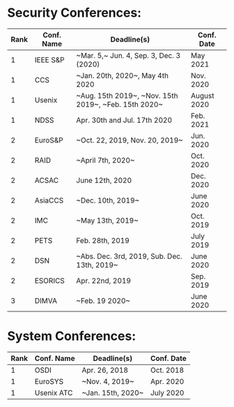 # Security Conferences:


| Rank | Conf. Name | Deadline(s) | Conf. Date |
| --- | --- | --- | --- |
| 1 | IEEE S&P | ~Mar. 5,~ Jun. 4, Sep. 3, Dec. 3 (2020) | May 2021 |
| 1 | CCS | ~Jan. 20th, 2020~, May 4th 2020 | Nov. 2020 |
| 1 | Usenix | ~Aug. 15th 2019~, ~Nov. 15th 2019~, ~Feb. 15th 2020~ | August 2020 |
| 1 | NDSS | Apr. 30th and Jul. 17th 2020 | Feb. 2021 |
| 2 | EuroS&P | ~Oct. 22, 2019, Nov. 20, 2019~ | Jun. 2020 |
| 2 | RAID | ~April 7th, 2020~ | Oct. 2020 |
| 2 | ACSAC | June 12th, 2020 | Dec. 2020 |
| 2 | AsiaCCS | ~Dec. 10th, 2019~ | June 2020 |
| 2 | IMC | ~May 13th, 2019~ | Oct. 2019 |
| 2 | PETS | Feb. 28th, 2019 | July 2019 |
| 2 | DSN | ~Abs. Dec. 3rd, 2019, Sub. Dec. 13th, 2019~ | June 2020 |
| 2 | ESORICS | Apr. 22nd, 2019 | Sep. 2019 |
| 3 | DIMVA | ~Feb. 19 2020~ | June 2020 |

# System Conferences:
| Rank | Conf. Name | Deadline(s) | Conf. Date |
| --- | --- | --- | --- |
| 1 | OSDI | Apr. 26, 2018 | Oct. 2018 |
| 1 | EuroSYS | ~Nov. 4, 2019~ | Apr. 2020 |
| 1 | Usenix ATC | ~Jan. 15th, 2020~ | July 2020 |

